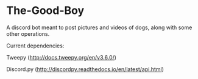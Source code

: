 # The-Good-Boy
A discord bot meant to post pictures and videos of dogs, along with some other operations.

Current dependencies:

Tweepy (http://docs.tweepy.org/en/v3.6.0/)

Discord.py (http://discordpy.readthedocs.io/en/latest/api.html)
